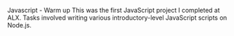 Javascript - Warm up
This was the first JavaScript project I completed at ALX. Tasks involved writing various introductory-level JavaScript scripts on Node.js.


